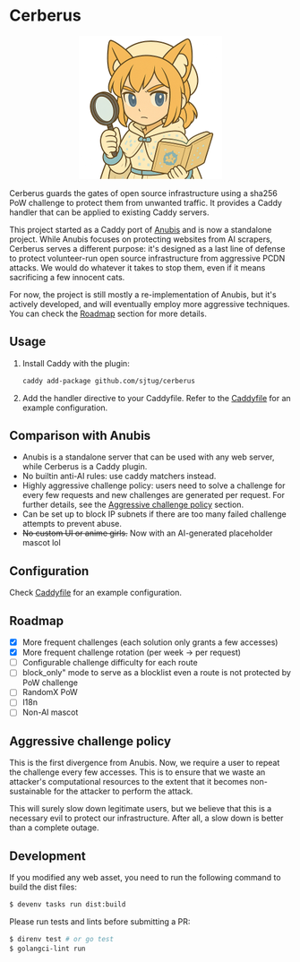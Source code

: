 # Cerberus

<center>
   <img width=256 src="./web/img/mascot-puzzle.png" alt="A smiling chibi dark-skinned anthro jackal with brown hair and tall ears looking victorious with a thumbs-up" />
</center>

Cerberus guards the gates of open source infrastructure using a sha256 PoW challenge to protect them from unwanted traffic. It provides a Caddy handler that can be applied to existing Caddy servers.

This project started as a Caddy port of [Anubis](https://github.com/TecharoHQ/anubis/) and is now a standalone project. While Anubis focuses on protecting websites from AI scrapers, Cerberus serves a different purpose: it's designed as a last line of defense to protect volunteer-run open source infrastructure from aggressive PCDN attacks. We would do whatever it takes to stop them, even if it means sacrificing a few innocent cats.

For now, the project is still mostly a re-implementation of Anubis, but it's actively developed, and will eventually employ more aggressive techniques. You can check the [Roadmap](#roadmap) section for more details.

## Usage

1. Install Caddy with the plugin:
   ```bash
   caddy add-package github.com/sjtug/cerberus
   ```
2. Add the handler directive to your Caddyfile. Refer to the [Caddyfile](Caddyfile) for an example configuration.

## Comparison with Anubis

- Anubis is a standalone server that can be used with any web server, while Cerberus is a Caddy plugin.
- No builtin anti-AI rules: use caddy matchers instead.
- Highly aggressive challenge policy: users need to solve a challenge for every few requests and new challenges are generated per request. For further details, see the [Aggressive challenge policy](#aggressive-challenge-policy) section.
- Can be set up to block IP subnets if there are too many failed challenge attempts to prevent abuse.
- ~~No custom UI or anime girls.~~ Now with an AI-generated placeholder mascot lol

## Configuration

Check [Caddyfile](Caddyfile) for an example configuration.

## Roadmap

- [x] More frequent challenges (each solution only grants a few accesses)
- [x] More frequent challenge rotation (per week -> per request)
- [ ] Configurable challenge difficulty for each route
- [ ] block_only" mode to serve as a blocklist even a route is not protected by PoW challenge
- [ ] RandomX PoW
- [ ] I18n
- [ ] Non-AI mascot

## Aggressive challenge policy

This is the first divergence from Anubis. Now, we require a user to repeat the challenge every few accesses. This is to ensure that we waste an attacker's computational resources to the extent that it becomes non-sustainable for the attacker to perform the attack.

This will surely slow down legitimate users, but we believe that this is a necessary evil to protect our infrastructure. After all, a slow down is better than a complete outage.

## Development

If you modified any web asset, you need to run the following command to build the dist files:
```bash
$ devenv tasks run dist:build
```

Please run tests and lints before submitting a PR:
```bash
$ direnv test # or go test
$ golangci-lint run
```